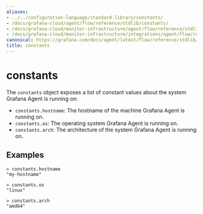 ```yaml
---
aliases:
- ../../configuration-language/standard-library/constants/
- /docs/grafana-cloud/agent/flow/reference/stdlib/constants/
- /docs/grafana-cloud/monitor-infrastructure/agent/flow/reference/stdlib/constants/
- /docs/grafana-cloud/monitor-infrastructure/integrations/agent/flow/reference/stdlib/constants/
canonical: https://grafana.com/docs/agent/latest/flow/reference/stdlib/constants/
title: constants
---
```


# constants

The `constants` object exposes a list of constant values about the system
Grafana Agent is running on:

* `constants.hostname`: The hostname of the machine Grafana Agent is running
  on.
* `constants.os`: The operating system Grafana Agent is running on.
* `constants.arch`: The architecture of the system Grafana Agent is running on.

## Examples

```
> constants.hostname
"my-hostname"

> constants.os
"linux"

> constants.arch
"amd64"
```
